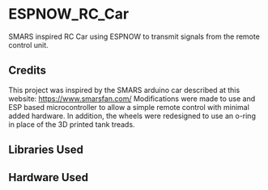 # ESPNOW_RC_Car
SMARS inspired RC Car using ESPNOW to transmit signals from the remote control unit.

## Credits
This project was inspired by the SMARS arduino car described at this website:  https://www.smarsfan.com/ 
Modifications were made to use and ESP based microcontroller to allow a simple remote control with minimal added hardware.  In addition, the wheels were redesigned to use an o-ring in place of the 3D printed tank treads.

## Libraries Used



## Hardware Used




